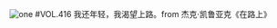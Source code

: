 ![one](http://image.wufazhuce.com/FssTqqUskvB2RBg6XnQnsCvXsImE)
#VOL.416
我还年轻，我渴望上路。from 杰克·凯鲁亚克《在路上》